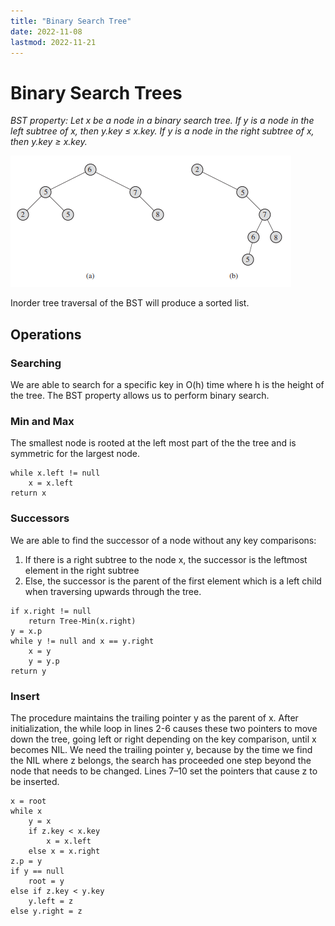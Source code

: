 ```yaml
---
title: "Binary Search Tree"
date: 2022-11-08
lastmod: 2022-11-21
---
```

# Binary Search Trees
_BST property: Let x be a node in a binary search tree. If y is a node in the left subtree of x, then y.key $\le$ x.key. If y is a node in the right subtree of x, then y.key $\ge$ x.key._

![Pasted image 20220712154949](Pics/Pasted%20image%2020220712154949.png)

Inorder tree traversal of the BST will produce a sorted list.

## Operations
### Searching
We are able to search for a specific key in O(h) time where h is the height of the tree. The BST property allows us to perform binary search.

### Min and Max
The smallest node is rooted at the left most part of the the tree and is symmetric for the largest node.
```
while x.left != null
	x = x.left
return x
```
### Successors
We are able to find the successor of a node without any key comparisons:
1. If there is a right subtree to the node x, the successor is the leftmost element in the right subtree
2. Else, the successor is the parent of the first element which is a left child when traversing upwards through the tree.

```
if x.right != null
	return Tree-Min(x.right)
y = x.p
while y != null and x == y.right
	x = y
	y = y.p
return y
```
### Insert
The procedure maintains the trailing pointer y as the parent of x. After initialization, the while loop in lines 2-6 causes these two pointers to move down the tree, going left or right depending on the key comparison, until x becomes NIL.  We need the trailing pointer y, because by the time we find the NIL where z belongs, the search has proceeded one step beyond the node that needs to be changed. Lines 7–10 set the pointers that cause z to be inserted.
```
x = root
while x
	y = x
	if z.key < x.key
		x = x.left
	else x = x.right
z.p = y
if y == null
	root = y
else if z.key < y.key
	y.left = z
else y.right = z
```

